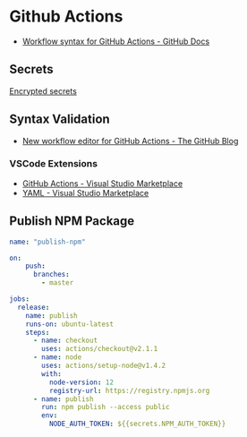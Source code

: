 # Github Actions

* [Workflow syntax for GitHub Actions - GitHub Docs](https://docs.github.com/en/free-pro-team@latest/actions/reference/workflow-syntax-for-github-actions)

## Secrets

[Encrypted secrets](https://docs.github.com/en/free-pro-team@latest/actions/reference/encrypted-secrets)

## Syntax Validation

* [New workflow editor for GitHub Actions - The GitHub Blog](https://github.blog/2019-10-01-new-workflow-editor-for-github-actions/)

### VSCode Extensions


* [GitHub Actions - Visual Studio Marketplace](https://marketplace.visualstudio.com/items?itemName=cschleiden.vscode-github-actions)
* [YAML - Visual Studio Marketplace](https://marketplace.visualstudio.com/items?itemName=redhat.vscode-yaml)



## Publish NPM Package

```yml
name: "publish-npm"

on:
    push:
      branches:
        - master

jobs:
  release:
    name: publish
    runs-on: ubuntu-latest
    steps:
      - name: checkout
        uses: actions/checkout@v2.1.1
      - name: node
        uses: actions/setup-node@v1.4.2
        with:
          node-version: 12
          registry-url: https://registry.npmjs.org
      - name: publish
        run: npm publish --access public
        env:
          NODE_AUTH_TOKEN: ${{secrets.NPM_AUTH_TOKEN}}
```

